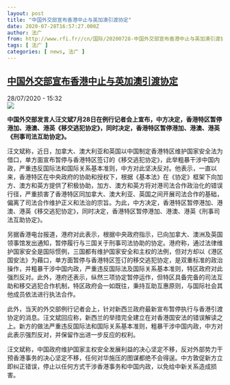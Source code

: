 ```yaml
---
layout: post
title: "中国外交部宣布香港中止与英加澳引渡协定"
date: 2020-07-28T16:57:27.000Z
author: 法广
from: http://www.rfi.fr//cn/国际/20200728-中国外交部宣布香港中止与英加澳引渡协定
tags: [ 法广 ]
categories: [ news, 法广 ]
---
```

<!--1595955447000-->
[中国外交部宣布香港中止与英加澳引渡协定](http://www.rfi.fr//cn/%E5%9B%BD%E9%99%85/20200728-%E4%B8%AD%E5%9B%BD%E5%A4%96%E4%BA%A4%E9%83%A8%E5%AE%A3%E5%B8%83%E9%A6%99%E6%B8%AF%E4%B8%AD%E6%AD%A2%E4%B8%8E%E8%8B%B1%E5%8A%A0%E6%BE%B3%E5%BC%95%E6%B8%A1%E5%8D%8F%E5%AE%9A)
------

<div>
<div>28/07/2020 - 15:32</div><img src="https://s.rfi.fr/media/display/4550445c-d0d5-11ea-8359-005056a98db9/w:310/p:16x9/3242347_1_1.jpg"><p><strong>中国外交部发言人汪文斌7月28日在例行记者会上宣布，中方决定，香港特区暂停港加、港澳、港英《移交逃犯协定》，同时决定，香港特区暂停港加、港澳、港英《刑事司法互助协定》。</strong></p><div class="t-content__body u-clearfix"><div class="m-interstitial"></div><p>汪文斌称，近日，加拿大、澳大利亚和英国以中国制定香港特区维护国家安全法为借口，单方面宣布暂停与香港特区签订的《移交逃犯协定》，此举粗暴干涉中国内政，严重违反国际法和国际关系基本准则，中方对此坚决反对。他表示，一直以来，香港特区在中央政府的协助和授权下，根据《基本法》在《协定》框架下向加方、澳方和英方提供了积极协助，加方、澳方和英方将对港司法合作政治化的错误行径，严重损害了香港特区同加拿大、澳大利亚、英国之间开展司法合作的基础，偏离了司法合作维护正义和法治的宗旨。为此，中方决定，香港特区暂停港加、港澳、港英《移交逃犯协定》，同时决定，香港特区暂停港加、港澳、港英《刑事司法互助协定》。</p><p>另据香港电台报道，港府对此表示，根据中央政府指示，已向加拿大、澳洲及英国领事馆发出通知，暂停履行与三国关于刑事司法协助的协定。港府称，通过法律维护国家安全是国际惯例，三国都有维护国家安全和主权的法例，但对方却以《港区国安法》为藉口，单方面暂停与香港特区签订的移交逃犯协定，是双重标准的政治操作，并粗暴干涉中国内政，严重违反国际法及国际关系基本准则，特区政府对此强烈反对。此外，港府还表示，纵然三项协定暂停运作，但特区具备完备的司法互助和移交逃犯合作机制，特区政府会一如既往，秉持互助互惠原则，与国际社会其他成员依法进行执法合作。</p><p>此外，当天的外交部例行记者会上，针对新西兰政府最新宣布暂停执行与香港引渡协定的消息。汪文斌回应称，新西兰的举措完全建立在对香港国安法的错误解读之上。新方的做法严重违反国际法和国际关系基本准则，粗暴干涉中国内政，中方对此表示强烈反对，并保留作出进一步反应的权利。</p><p>汪文斌称，中国政府维护国家主权安全发展利益的决心坚定不移，反对外部势力干预香港事务的决心坚定不移，任何对华施压的图谋都绝不会得逞。中方敦促新方立即纠正错误，停止以任何方式干涉香港事务和中国内政，以免给中新关系造成损害。</p><div class="o-self-promo o-self-promo--nl o-self-promo--hidden" data-selfpromo-newsletter></div><div class="o-self-promo o-self-promo--app o-self-promo--hidden" data-selfpromo-app></div></div>
</div>
